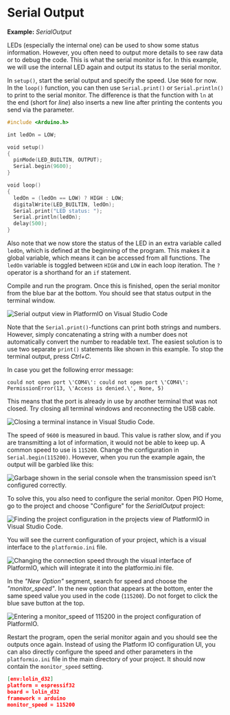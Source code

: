 # Serial Output

**Example:** *SerialOutput*

LEDs (especially the internal one) can be used to show some status
information. However, you often need to output more details to see raw
data or to debug the code. This is what the serial monitor is for. In
this example, we will use the internal LED again and output its status
to the serial monitor.

In `setup()`, start the serial output and specify the speed. Use `9600` for
now. In the `loop()` function, you can then use `Serial.print()` or
`Serial.println()` to print to the serial monitor. The difference is that
the function with `ln` at the end (short for *line*) also inserts a new
line after printing the contents you send via the parameter.

```c++
#include <Arduino.h>

int ledOn = LOW;

void setup()
{
  pinMode(LED_BUILTIN, OUTPUT);
  Serial.begin(9600);
}

void loop()
{
  ledOn = (ledOn == LOW) ? HIGH : LOW;
  digitalWrite(LED_BUILTIN, ledOn);
  Serial.print("LED status: ");
  Serial.println(ledOn);
  delay(500);
}
```

Also note that we now store the status of the LED in an extra variable
called `ledOn`, which is defined at the beginning of the program. This
makes it a global variable, which means it can be accessed from all
functions. The `ledOn` variable is toggled between `HIGH` and `LOW` in
each loop iteration. The `?` operator is a shorthand for an `if` statement.

Compile and run the program. Once this is finished, open the serial
monitor from the blue bar at the bottom. You should see that status
output in the terminal window.

![Serial output view in PlatformIO on Visual Studio
Code](./media/serial-output-platform-io.png)

Note that the `Serial.print()`-functions can print both strings and
numbers. However, simply concatenating a string with a number does not
automatically convert the number to readable text. The easiest solution
is to use two separate `print()` statements like shown in this example. To
stop the terminal output, press *Ctrl+C*.

In case you get the following error message:

`could not open port \'COM4\': could not open port \'COM4\':
PermissionError(13, \'Access is denied.\', None, 5)`

This means that the port is already in use by another terminal that was
not closed. Try closing all terminal windows and reconnecting the USB
cable.

![Closing a terminal instance in Visual Studio
Code.](./media/close-terminal-instance-vs-code.png)

The speed of `9600` is measured in baud. This value is rather slow, and if
you are transmitting a lot of information, it would not be able to keep
up. A common speed to use is `115200`. Change the configuration in
`Serial.begin(115200)`. However, when you run the example again, the
output will be garbled like this:

![Garbage shown in the serial console when the transmission speed isn\'t
configured correctly.](./media/serial-output-wrong-transmission-speed.png)

To solve this, you also need to configure the serial monitor. Open PIO
Home, go to the project and choose "Configure" for the *SerialOutput*
project:

![Finding the project configuration in the projects view of PlatformIO
in Visual Studio Code.](./media/platform-io-project-configuration.png)

You will see the current configuration of your project, which is a
visual interface to the `platformio.ini` file.

![Changing the connection speed through the visual interface of
PlatformIO, which will integrate it into the platformio.ini
file.](./media/platform-io-monitor-speed.png)

In the *"New Option"* segment, search for speed and choose the
*"monitor_speed"*. In the new option that appears at the bottom, enter the
same speed value you used in the code (`115200`). Do not forget to click
the blue save button at the top.

![Entering a monitor_speed of 115200 in the project configuration of
PlatformIO.](./media/platform-io-setting-monitor-speed.png)

Restart the program, open the serial monitor again and you should see
the outputs once again. Instead of using the Platform IO configuration
UI, you can also directly configure the speed and other parameters in
the `platformio.ini` file in the main directory of your project. It should
now contain the `monitor_speed` setting.

```json
[env:lolin_d32]
platform = espressif32
board = lolin_d32
framework = arduino
monitor_speed = 115200
```
